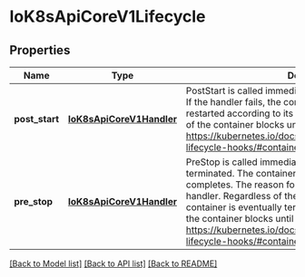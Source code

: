 # IoK8sApiCoreV1Lifecycle

## Properties
Name | Type | Description | Notes
------------ | ------------- | ------------- | -------------
**post_start** | [**IoK8sApiCoreV1Handler**](IoK8sApiCoreV1Handler.md) | PostStart is called immediately after a container is created. If the handler fails, the container is terminated and restarted according to its restart policy. Other management of the container blocks until the hook completes. More info: https://kubernetes.io/docs/concepts/containers/container-lifecycle-hooks/#container-hooks | [optional] 
**pre_stop** | [**IoK8sApiCoreV1Handler**](IoK8sApiCoreV1Handler.md) | PreStop is called immediately before a container is terminated. The container is terminated after the handler completes. The reason for termination is passed to the handler. Regardless of the outcome of the handler, the container is eventually terminated. Other management of the container blocks until the hook completes. More info: https://kubernetes.io/docs/concepts/containers/container-lifecycle-hooks/#container-hooks | [optional] 

[[Back to Model list]](../README.md#documentation-for-models) [[Back to API list]](../README.md#documentation-for-api-endpoints) [[Back to README]](../README.md)


